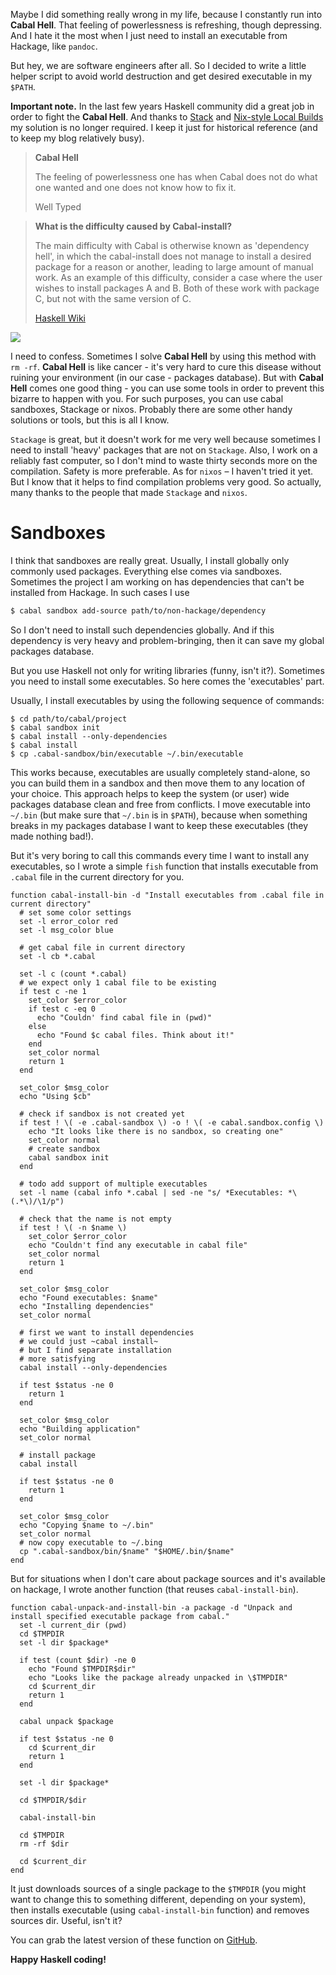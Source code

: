 Maybe I did something really wrong in my life, because I constantly run into **Cabal Hell**. That feeling of powerlessness is refreshing, though depressing. And I hate it the most when I just need to install an executable from Hackage, like `pandoc`.

But hey, we are software engineers after all. So I decided to write a little helper script to avoid world destruction and get desired executable in my `$PATH`.

**Important note.** In the last few years Haskell community did a great job in order to fight the **Cabal Hell**. And thanks to [Stack](https://haskell.fpcomplete.com/get-started) and [Nix-style Local Builds](https://cabal.readthedocs.io/en/latest/nix-local-build-overview.html) my solution is no longer required. I keep it just for historical reference (and to keep my blog relatively busy).

<!--more-->

> **Cabal Hell**
>
> The feeling of powerlessness one has when Cabal does not do what one wanted and one does not know how to fix it.
>
> Well Typed

> **What is the difficulty caused by Cabal-install?**
>
> The main difficulty with Cabal is otherwise known as 'dependency hell', in which the cabal-install does not manage to install a desired package for a reason or another, leading to large amount of manual work. As an example of this difficulty, consider a case where the user wishes to install packages A and B. Both of these work with package C, but not with the same version of C.
>
> [Haskell Wiki](https://wiki.haskell.org/Cabal/Survival)

![](/images/2015-04-05-cabal-and-executables/2022-07-19-17-49-57-1428233775.webp)

I need to confess. Sometimes I solve ****Cabal Hell**** by using this method with `rm -rf`. ****Cabal Hell**** is like cancer - it's very hard to cure this disease without ruining your environment (in our case - packages database). But with **Cabal Hell** comes one good thing - you can use some tools in order to prevent this bizarre to happen with you. For such purposes, you can use cabal sandboxes, Stackage or nixos. Probably there are some other handy solutions or tools, but this is all I know.

`Stackage` is great, but it doesn't work for me very well because sometimes I need to install 'heavy' packages that are not on `Stackage`. Also, I work on a reliably fast computer, so I don't mind to waste thirty seconds more on the compilation. Safety is more preferable. As for `nixos` – I haven't tried it yet. But I know that it helps to find compilation problems very good. So actually, many thanks to the people that made `Stackage` and `nixos`.

# Sandboxes

I think that sandboxes are really great. Usually, I install globally only commonly used packages. Everything else comes via sandboxes. Sometimes the project I am working on has dependencies that can't be installed from Hackage. In such cases I use

``` bash
$ cabal sandbox add-source path/to/non-hackage/dependency
```

So I don't need to install such dependencies globally. And if this dependency is very heavy and problem-bringing, then it can save my global packages database.

But you use Haskell not only for writing libraries (funny, isn't it?). Sometimes you need to install some executables. So here comes the 'executables' part.

Usually, I install executables by using the following sequence of commands:

``` fish
$ cd path/to/cabal/project
$ cabal sandbox init
$ cabal install --only-dependencies
$ cabal install
$ cp .cabal-sandbox/bin/executable ~/.bin/executable
```

This works because, executables are usually completely stand-alone, so you can build them in a sandbox and then move them to any location of your choice. This approach helps to keep the system (or user) wide packages database clean and free from conflicts. I move executable into `~/.bin` (but make sure that `~/.bin` is in `$PATH`), because when something breaks in my packages database I want to keep these executables (they made nothing bad!).

But it's very boring to call this commands every time I want to install any executables, so I wrote a simple `fish` function that installs executable from `.cabal` file in the current directory for you.

``` fish
function cabal-install-bin -d "Install executables from .cabal file in current directory"
  # set some color settings
  set -l error_color red
  set -l msg_color blue

  # get cabal file in current directory
  set -l cb *.cabal

  set -l c (count *.cabal)
  # we expect only 1 cabal file to be existing
  if test c -ne 1
    set_color $error_color
    if test c -eq 0
      echo "Couldn' find cabal file in (pwd)"
    else
      echo "Found $c cabal files. Think about it!"
    end
    set_color normal
    return 1
  end

  set_color $msg_color
  echo "Using $cb"

  # check if sandbox is not created yet
  if test ! \( -e .cabal-sandbox \) -o ! \( -e cabal.sandbox.config \)
    echo "It looks like there is no sandbox, so creating one"
    set_color normal
    # create sandbox
    cabal sandbox init
  end

  # todo add support of multiple executables
  set -l name (cabal info *.cabal | sed -ne "s/ *Executables: *\(.*\)/\1/p")

  # check that the name is not empty
  if test ! \( -n $name \)
    set_color $error_color
    echo "Couldn't find any executable in cabal file"
    set_color normal
    return 1
  end

  set_color $msg_color
  echo "Found executables: $name"
  echo "Installing dependencies"
  set_color normal

  # first we want to install dependencies
  # we could just ~cabal install~
  # but I find separate installation
  # more satisfying
  cabal install --only-dependencies

  if test $status -ne 0
    return 1
  end

  set_color $msg_color
  echo "Building application"
  set_color normal

  # install package
  cabal install

  if test $status -ne 0
    return 1
  end

  set_color $msg_color
  echo "Copying $name to ~/.bin"
  set_color normal
  # now copy executable to ~/.bing
  cp ".cabal-sandbox/bin/$name" "$HOME/.bin/$name"
end
```

But for situations when I don't care about package sources and it's available on hackage, I wrote another function (that reuses `cabal-install-bin`).

``` fish
function cabal-unpack-and-install-bin -a package -d "Unpack and install specified executable package from cabal."
  set -l current_dir (pwd)
  cd $TMPDIR
  set -l dir $package*

  if test (count $dir) -ne 0
    echo "Found $TMPDIR$dir"
    echo "Looks like the package already unpacked in \$TMPDIR"
    cd $current_dir
    return 1
  end

  cabal unpack $package

  if test $status -ne 0
    cd $current_dir
    return 1
  end

  set -l dir $package*

  cd $TMPDIR/$dir

  cabal-install-bin

  cd $TMPDIR
  rm -rf $dir

  cd $current_dir
end
```

It just downloads sources of a single package to the `$TMPDIR` (you might want to change this to something different, depending on your system), then installs executable (using `cabal-install-bin` function) and removes sources dir. Useful, isn't it?

You can grab the latest version of these function on [GitHub](https://github.com/d12frosted/environment/tree/master/fish/functions).

**Happy Haskell coding!**

